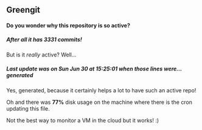 ## Greengit

#### Do you wonder why this repository is so active?

##### After all it has 3331 commits!

But is it *really* active? Well...

##### Last update was on Sun Jun 30 at 15:25:01 when those lines were... generated

Yes, generated, because it certainly helps a lot to have such an active repo!

Oh and there was **77%** disk usage on the machine
where there is the cron updating this file.

Not the best way to monitor a VM in the cloud but it works! :)
